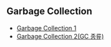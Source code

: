 ## Garbage Collection ##

+ [Garbage Collection 1](https://github.com/sungwoon129/blog-code/tree/main/GarbageCollection/Garbage-Collection-1)
+ [Garbage Collection 2(GC 종류)](https://github.com/sungwoon129/blog-code/tree/main/GarbageCollection/Garbage-Collection-2)